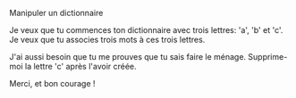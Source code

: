 Manipuler un dictionnaire

Je veux que tu commences ton dictionnaire avec trois lettres: 'a', 'b' et 'c'. Je veux que tu associes trois mots à ces trois lettres.

J'ai aussi besoin que tu me prouves que tu sais faire le ménage. Supprime-moi la lettre 'c' après l'avoir créée.

Merci, et bon courage !
